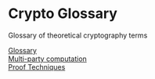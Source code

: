 # Crypto Glossary
Glossary of theoretical cryptography terms

[Glossary](glossary.md)  
[Multi-party computation](mpc.md)   
[Proof Techniques](proofs.md)  